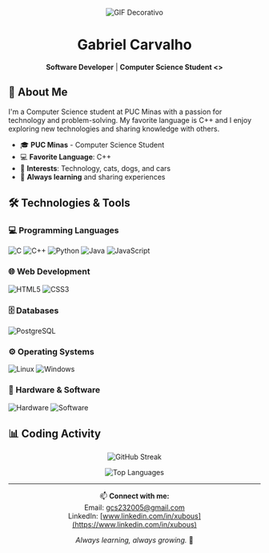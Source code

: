<div align="center">
  
![GIF Decorativo](https://i.pinimg.com/originals/3c/a3/7c/3ca37c29061fce8aea80945c2dd7b3f9.gif)

# Gabriel Carvalho

**Software Developer** | **Computer Science Student <>**

</div>

## 👋 About Me

I'm a Computer Science student at PUC Minas with a passion for technology and problem-solving. My favorite language is C++ and I enjoy exploring new technologies and sharing knowledge with others.

- 🎓 **PUC Minas** - Computer Science Student
- 💻 **Favorite Language**: C++
- 🚗 **Interests**: Technology, cats, dogs, and cars
- 🌱 **Always learning** and sharing experiences

## 🛠️ Technologies & Tools

### 💻 Programming Languages
![C](https://img.shields.io/badge/c-%2300599C.svg?style=for-the-badge&logo=c&logoColor=white)
![C++](https://img.shields.io/badge/c++-%2300599C.svg?style=for-the-badge&logo=c%2B%2B&logoColor=white)
![Python](https://img.shields.io/badge/python-3670A0?style=for-the-badge&logo=python&logoColor=ffdd54)
![Java](https://img.shields.io/badge/java-%23ED8B00.svg?style=for-the-badge&logo=java&logoColor=white)
![JavaScript](https://img.shields.io/badge/javascript-%23323330.svg?style=for-the-badge&logo=javascript&logoColor=%23F7DF1E)

### 🌐 Web Development
![HTML5](https://img.shields.io/badge/html5-%23E34F26.svg?style=for-the-badge&logo=html5&logoColor=white)
![CSS3](https://img.shields.io/badge/css3-%231572B6.svg?style=for-the-badge&logo=css3&logoColor=white)

### 🗄️ Databases
![PostgreSQL](https://img.shields.io/badge/postgresql-%23316192.svg?style=for-the-badge&logo=postgresql&logoColor=white)

### ⚙️ Operating Systems
![Linux](https://img.shields.io/badge/Linux-FCC624?style=for-the-badge&logo=linux&logoColor=black)
![Windows](https://img.shields.io/badge/Windows-0078D6?style=for-the-badge&logo=windows&logoColor=white)

### 🔧 Hardware & Software
![Hardware](https://img.shields.io/badge/Hardware_Assembly-000000?style=for-the-badge&logo=raspberrypi&logoColor=white)
![Software](https://img.shields.io/badge/Software_Development-6DB33F?style=for-the-badge&logo=windowsterminal&logoColor=white)

## 📊 Coding Activity

<div align="center">
  
![GitHub Streak](https://streak-stats.demolab.com?user=xubous&theme=github-dark&hide_border=true&date_format=M%20j%5B%2C%20Y%5D&background=45%2C0C0C0C%2C0C0C0C&fire=FF7B25&ring=FF7B25&currStreakLabel=FF7B25)

![Top Languages](https://github-readme-stats.vercel.app/api/top-langs/?username=xubous&layout=compact&theme=github_dark&hide_border=true&bg_color=0C0C0C&title_color=FF7B25&text_color=FFFFFF&langs_count=6)

</div>

---

<div align="center">
  
📫 **Connect with me:**  
Email: gcs232005@gmail.com  
LinkedIn: [www.linkedin.com/in/xubous](https://www.linkedin.com/in/xubous)

*Always learning, always growing.* 🚀

</div>
